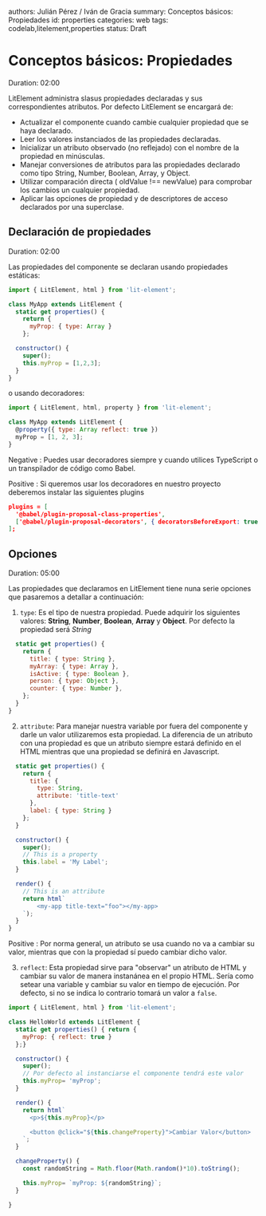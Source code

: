 authors: Julián Pérez / Iván de Gracia
summary: Conceptos básicos: Propiedades
id: properties
categories: web
tags: codelab,litelement,properties
status: Draft

# Conceptos básicos: Propiedades

Duration: 02:00

LitElement administra slasus propiedades declaradas y sus correspondientes atributos. Por defecto LitElement se encargará de:

* Actualizar el componente cuando cambie cualquier propiedad que se haya declarado.
* Leer los valores instanciados de las propiedades declaradas.
* Inicializar un atributo observado (no reflejado) con el nombre de la propiedad en minúsculas.
* Manejar conversiones de atributos para las propiedades declarado como tipo String, Number, Boolean, Array, y Object.
* Utilizar comparación directa ( oldValue !== newValue) para comprobar los cambios un cualquier propiedad.
* Aplicar las opciones de propiedad y de descriptores de acceso declarados por una superclase.

## Declaración de propiedades

Duration: 02:00

Las propiedades del componente se declaran usando propiedades estáticas:

```js
import { LitElement, html } from 'lit-element';

class MyApp extends LitElement {
  static get properties() {
    return {
      myProp: { type: Array }
    };

  constructor() {
    super();
    this.myProp = [1,2,3];
  }
}
```

o usando decoradores:

```js
import { LitElement, html, property } from 'lit-element';

class MyApp extends LitElement {
  @property({ type: Array reflect: true })
  myProp = [1, 2, 3];
}
```

Negative
: Puedes usar decoradores siempre y cuando utilices TypeScript o un transpilador de código como Babel.

Positive
: Si queremos usar los decoradores en nuestro proyecto deberemos instalar las siguientes plugins

```json
plugins = [
  '@babel/plugin-proposal-class-properties',
  ['@babel/plugin-proposal-decorators', { decoratorsBeforeExport: true }],
];
```

## Opciones

Duration: 05:00

Las propiedades que declaramos en LitElement tiene nuna serie opciones que pasaremos a detallar a continuación:

1. ```type```: Es el tipo de nuestra propiedad. Puede adquirir los siguientes valores: **String**, **Number**, **Boolean**, **Array** y **Object**. Por defecto la propiedad será *String*

```js
  static get properties() {
    return {
      title: { type: String },
      myArray: { type: Array },
      isActive: { type: Boolean },
      person: { type: Object },
      counter: { type: Number },
    };
  }
}
```

2. ```attribute```: Para manejar nuestra variable por fuera del componente y darle un valor utilizaremos esta propiedad. La diferencia de un atributo con una propiedad es que un atributo siempre estará definido en el HTML mientras que una propiedad se definirá en Javascript.

```js
  static get properties() {
    return {
      title: {
        type: String,
        attribute: 'title-text'
      },
      label: { type: String }
    };
  }

  constructor() {
    super();
    // This is a property
    this.label = 'My Label';
  }

  render() {
    // This is an attribute
    return html`
        <my-app title-text="foo"></my-app>
    `);
  }
}
```

Positive
: Por norma general, un atributo se usa cuando no va a cambiar su valor, mientras que con la propiedad sí puedo cambiar dicho valor.

3. ```reflect```: Esta propiedad sirve para "observar" un atributo de HTML y cambiar su valor de manera instanánea en el propio HTML. Sería como setear una variable y cambiar su valor en tiempo de ejecución. Por defecto, si no se indica lo contrario tomará un valor a ``false``.

```js
import { LitElement, html } from 'lit-element';

class HelloWorld extends LitElement {
  static get properties() { return {
    myProp: { reflect: true }
  };}

  constructor() {
    super();
    // Por defecto al instanciarse el componente tendrá este valor
    this.myProp= 'myProp';
  }

  render() {
    return html`
      <p>${this.myProp}</p>

      <button @click="${this.changeProperty}">Cambiar Valor</button>
    `;
  }

  changeProperty() {
    const randomString = Math.floor(Math.random()*10).toString();

    this.myProp= `myProp: ${randomString}`;
  }

}
```
